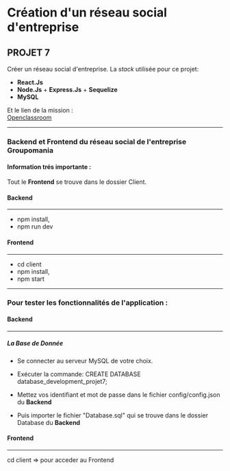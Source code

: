 # Création d'un réseau social d'entreprise

## PROJET 7

Créer un réseau social d'entreprise. La _stack_ utilisée pour ce projet:

-   **React.Js**
-   **Node.Js** + **Express.Js** + **Sequelize**
-   **MySQL**

Et le lien de la mission :  
[Openclassroom](https://openclassrooms.com/fr/paths/556/projects/677/assignment)

---

### Backend et Frontend du réseau social de l'entreprise Groupomania

#### **Information trés importante :**

Tout le **Frontend** se trouve dans le dossier Client.

#### Backend

---

-   npm install,
-   npm run dev

#### Frontend

---
-   cd client
-   npm install,
-   npm start

---

### Pour tester les fonctionnalités de l'application :

#### Backend

---

##### La Base de Donnée

-   Se connecter au serveur MySQL de votre choix.
-   Exécuter la commande: CREATE DATABASE database_development_projet7;
-   Mettez vos identifiant et mot de passe dans le fichier config/config.json du **Backend**

-   Puis importer le fichier "Database.sql" qui se trouve dans le dossier Database du **Backend**


#### Frontend

---

cd client => pour acceder au Frontend
